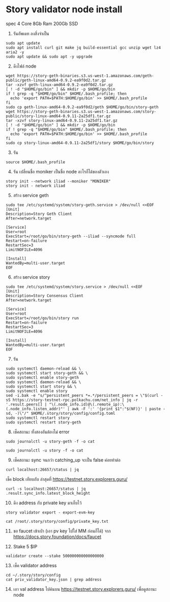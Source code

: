 # Story validator node install
spec 4 Core 8Gb Ram 200Gb SSD

1. รันอัพเดท ลงสิ่งจำเป็น
```
sudo apt update
sudo apt install curl git make jq build-essential gcc unzip wget lz4 aria2 -y
sudo apt update && sudo apt -y upgrade
```

2. ดึงไฟล์ node
```
wget https://story-geth-binaries.s3.us-west-1.amazonaws.com/geth-public/geth-linux-amd64-0.9.2-ea9f0d2.tar.gz
tar -xzvf geth-linux-amd64-0.9.2-ea9f0d2.tar.gz
[ ! -d "$HOME/go/bin" ] && mkdir -p $HOME/go/bin
if ! grep -q "$HOME/go/bin" $HOME/.bash_profile; then
  echo 'export PATH=$PATH:$HOME/go/bin' >> $HOME/.bash_profile
fi
sudo cp geth-linux-amd64-0.9.2-ea9f0d2/geth $HOME/go/bin/story-geth
wget https://story-geth-binaries.s3.us-west-1.amazonaws.com/story-public/story-linux-amd64-0.9.11-2a25df1.tar.gz
tar -xzvf story-linux-amd64-0.9.11-2a25df1.tar.gz
[ ! -d "$HOME/go/bin" ] && mkdir -p $HOME/go/bin
if ! grep -q "$HOME/go/bin" $HOME/.bash_profile; then
  echo 'export PATH=$PATH:$HOME/go/bin' >> $HOME/.bash_profile
fi
sudo cp story-linux-amd64-0.9.11-2a25df1/story $HOME/go/bin/story
```

3. รัน
```
source $HOME/.bash_profile
```

4. รัน เปลี่ยนชื่อ moniker เป็นชื่อ node อะไรก็ได้ของตัวเอง
```
story init --network iliad --moniker "MONIKER"
story init - network iliad
```

5. สร้าง service geth
```
sudo tee /etc/systemd/system/story-geth.service > /dev/null <<EOF
[Unit]
Description=Story Geth Client
After=network.target

[Service]
User=root
ExecStart=/root/go/bin/story-geth --iliad --syncmode full
Restart=on-failure
RestartSec=3
LimitNOFILE=4096

[Install]
WantedBy=multi-user.target
EOF
```

6. สร้าง service story
```
sudo tee /etc/systemd/system/story.service > /dev/null <<EOF
[Unit]
Description=Story Consensus Client
After=network.target

[Service]
User=root
ExecStart=/root/go/bin/story run
Restart=on-failure
RestartSec=3
LimitNOFILE=4096

[Install]
WantedBy=multi-user.target
EOF
```

7. รัน
```
sudo systemctl daemon-reload && \
sudo systemctl start story-geth && \
sudo systemctl enable story-geth
sudo systemctl daemon-reload && \
sudo systemctl start story && \
sudo systemctl enable story
sed -i.bak -e "s/^persistent_peers *=.*/persistent_peers = \"$(curl -sS https://story-testnet-rpc.polkachu.com/net_info | jq -r '.result.peers[] | "\(.node_info.id)@\(.remote_ip):\(.node_info.listen_addr)"' | awk -F ':' '{print $1":"$(NF)}' | paste -sd, -)\"/" $HOME/.story/story/config/config.toml
sudo systemctl restart story
sudo systemctl restart story-geth
```

8. เช็คสถานะ ทั้งสองอันต้องไม่ error
```
sudo journalctl -u story-geth -f -o cat
```
```
sudo journalctl -u story -f -o cat
```

9. เช็คสถานะ sync จนกว่า catching_up จะเป็น false ค่อยทำต่อ
```
curl localhost:26657/status | jq
```
เช็ค block เทียบกับ ล่าสุดที่ https://testnet.story.explorers.guru/
```
curl -s localhost:26657/status | jq .result.sync_info.latest_block_height
```

10. ดึง address กับ private key มาเก็บไว้
```
story validator export - export-evm-key
```
```
cat /root/.story/story/config/private_key.txt
```

11. ขอ faucet เข้าเป๋า (เอา pv key ไปใส่ MM ก่อนก็ได้) จาก https://docs.story.foundation/docs/faucet

12. Stake 5 $IP
```
validator create --stake 500000000000000000
```

13. เช็ค validator address
```
cd ~/.story/story/config
cat priv_validator_key.json | grep address
```

14. เอา val address ไปค้นบน https://testnet.story.explorers.guru/ เพื่อดูสถานะ node